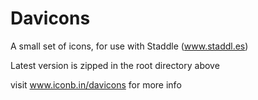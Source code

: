 Davicons
========

A small set of icons, for use with Staddle (www.staddl.es)

Latest version is zipped in the root directory above

visit www.iconb.in/davicons for more info